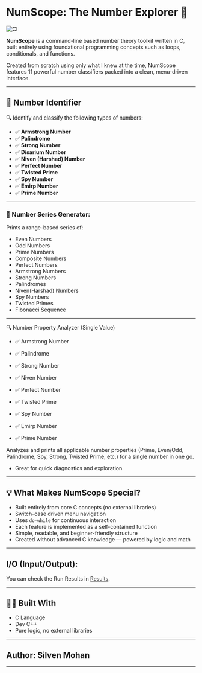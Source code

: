 # NumScope: The Number Explorer 🔢

![CI](https://github.com/silven-mohan/NumScope/actions/workflows/.github/workflows/main.yml/badge.svg)


**NumScope** is a command-line based number theory toolkit written in C, built entirely using foundational programming concepts such as loops, conditionals, and functions.

Created from scratch using only what I knew at the time, NumScope features 11 powerful number classifiers packed into a clean, menu-driven interface.

---

## 🧠 Number Identifier

🔍 Identify and classify the following types of numbers:

- ✅ **Armstrong Number**
- ✅ **Palindrome**
- ✅ **Strong Number**
- ✅ **Disarium Number**
- ✅ **Niven (Harshad) Number**
- ✅ **Perfect Number**
- ✅ **Twisted Prime**
- ✅ **Spy Number**
- ✅ **Emirp Number**
- ✅ **Prime Number**

---

### 🔁 Number Series Generator:
Prints a range-based series of:
- Even Numbers
- Odd Numbers
- Prime Numbers
- Composite Numbers
- Perfect Numbers
- Armstrong Numbers
- Strong Numbers
- Palindromes
- Niven(Harshad) Numbers
- Spy Numbers
- Twisted Primes
- Fibonacci Sequence


---

🔍 Number Property Analyzer (Single Value)
* ✅ Armstrong Number

* ✅ Palindrome

* ✅ Strong Number

* ✅ Niven Number

* ✅ Perfect Number

* ✅ Twisted Prime

* ✅ Spy Number

* ✅ Emirp Number

* ✅ Prime Number

Analyzes and prints all applicable number properties (Prime, Even/Odd, Palindrome, Spy, Strong, Twisted Prime, etc.) for a single number in one go.

  * Great for quick diagnostics and exploration.


---

## 💡 What Makes NumScope Special?

- Built entirely from core C concepts (no external libraries)
- Switch-case driven menu navigation
- Uses `do-while` for continuous interaction
- Each feature is implemented as a self-contained function
- Simple, readable, and beginner-friendly structure
- Created without advanced C knowledge — powered by logic and math

---

## I/O (Input/Output):

 You can check the Run Results in [Results](./Results).

 ---

## 👨‍💻 Built With

- C Language
- Dev C++
- Pure logic, no external libraries

---

## Author: Silven Mohan

---

